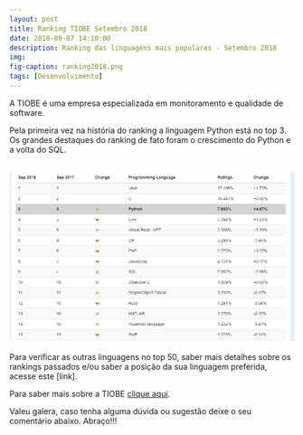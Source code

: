 ```yaml
---
layout: post
title: Ranking TIOBE Setembro 2018
date: 2018-09-07 14:10:00
description: Ranking das linguagens mais populares - Setembro 2018
img: 
fig-caption: ranking2018.png
tags: [Desenvolvimento]
---
```


A TIOBE é uma empresa especializada em monitoramento e qualidade de software.

Pela primeira vez na história do ranking a linguagem Python está no top 3. Os grandes destaques do ranking de fato foram o crescimento do Python e a volta do SQL.
<br />
<br />
<center><img src="/assets/img/ranking2018.png" alt="Ranking TIOBE" ></center>
<br />
Para verificar as outras linguagens no top 50, saber mais detalhes sobre os rankings passados e/ou saber a posição da sua linguagem preferida, acesse este [link].

Para saber mais sobre a TIOBE [clique aqui][Clique aqui].

Valeu galera, caso tenha alguma dúvida ou sugestão deixe o seu comentário abaixo.
Abraço!!!

[link]: http://www.tiobe.com/index.php/content/paperinfo/tpci/index.html
[Clique aqui]: http://www.tiobe.com/index.php/content/company/GeneralInfo.html
